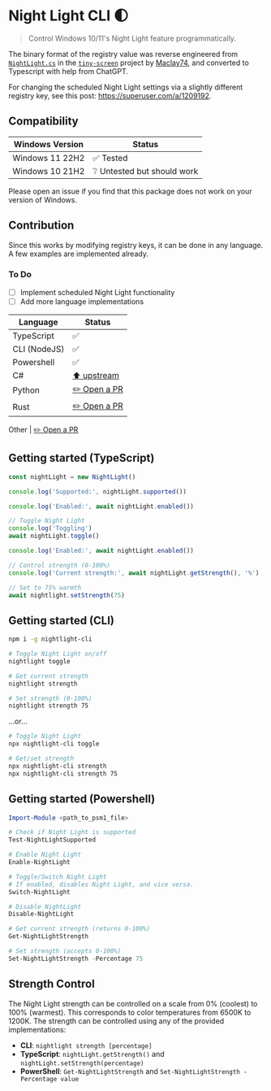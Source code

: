 # Night Light CLI 🌓

> Control Windows 10/11's Night Light feature programmatically.

The binary format of the registry value was reverse engineered from
[`NightLight.cs`](https://github.com/Maclay74/tiny-screen/blob/eb829186159309f01b31fe6d4d5201b5e63e07bd/TinyScreen/Src/Services/NightLight.cs)
in the [`tiny-screen`](https://github.com/Maclay74/tiny-screen) project
by [Maclay74](https://github.com/Maclay74), and converted to Typescript with
help from ChatGPT.

For changing the scheduled Night Light settings via a slightly different
registry key, see this post: <https://superuser.com/a/1209192>.

## Compatibility

Windows Version | Status
--------------- | ----------
Windows 11 22H2 | ✅ Tested
Windows 10 21H2 | ❔ Untested but should work

Please open an issue if you find that this package does not work on your version
of Windows.

## Contribution

Since this works by modifying registry keys, it can be done in any
language. A few examples are implemented already.

### To Do

- [ ] Implement scheduled Night Light functionality
- [ ] Add more language implementations

Language     | Status
------------ | ------
TypeScript   | ✅
CLI (NodeJS) | ✅
Powershell   | ✅
C#           | [⬆️ upstream](https://github.com/Maclay74/tiny-screen/blob/eb829186159309f01b31fe6d4d5201b5e63e07bd/TinyScreen/Src/Services/NightLight.cs)
Python       | [✏️ Open a PR](https://github.com/nathanbabcock/nightlight-cli/compare)
Rust         | [✏️ Open a PR](https://github.com/nathanbabcock/nightlight-cli/compare)

Other        | [✏️ Open a PR](https://github.com/nathanbabcock/nightlight-cli/compare)

## Getting started (TypeScript)

```ts
const nightLight = new NightLight()

console.log('Supported:', nightLight.supported())

console.log('Enabled:', await nightLight.enabled())

// Toggle Night Light
console.log('Toggling')
await nightLight.toggle()

console.log('Enabled:', await nightLight.enabled())

// Control strength (0-100%)
console.log('Current strength:', await nightLight.getStrength(), '%')

// Set to 75% warmth
await nightlight.setStrength(75)
```

## Getting started (CLI)

```bash
npm i -g nightlight-cli

# Toggle Night Light on/off
nightlight toggle

# Get current strength
nightlight strength

# Set strength (0-100%)
nightlight strength 75
```

...or...

```bash
# Toggle Night Light
npx nightlight-cli toggle

# Get/set strength
npx nightlight-cli strength
npx nightlight-cli strength 75
```

## Getting started (Powershell)
```powershell
Import-Module <path_to_psm1_file>

# Check if Night Light is supported
Test-NightLightSupported

# Enable Night Light
Enable-NightLight

# Toggle/Switch Night Light
# If enabled, disables Night Light, and vice versa.
Switch-NightLight

# Disable NightLight
Disable-NightLight

# Get current strength (returns 0-100%)
Get-NightLightStrength

# Set strength (accepts 0-100%)
Set-NightLightStrength -Percentage 75
```

## Strength Control

The Night Light strength can be controlled on a scale from 0% (coolest) to 100% (warmest). This corresponds to color temperatures from 6500K to 1200K. The strength can be controlled using any of the provided implementations:

- **CLI**: `nightlight strength [percentage]`
- **TypeScript**: `nightLight.getStrength()` and `nightLight.setStrength(percentage)`
- **PowerShell**: `Get-NightLightStrength` and `Set-NightLightStrength -Percentage value`